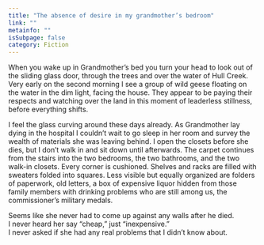```yaml
---
title: "The absence of desire in my grandmother’s bedroom"
link: ""
metainfo: ""
isSubpage: false
category: Fiction
---
```


When you wake up in Grandmother’s bed you turn your head to look out of the sliding glass door, through the trees and over the water of Hull Creek. Very early on the second morning I see a group of wild geese floating on the water in the dim light, facing the house. They appear to be paying their respects and watching over the land in this moment of leaderless stillness,
before everything shifts.

I
 feel the glass curving around these days already.
As Grandmother lay dying in the hospital I couldn’t wait to go sleep in her room and survey the wealth of materials she was leaving behind. I open the closets before she dies, but I don’t walk in and sit down until afterwards. The carpet continues from the stairs into the two bedrooms, the two bathrooms, and the two walk-in closets. Every corner is cushioned. Shelves and racks are filled with sweaters folded into squares. Less visible but equally organized are folders of paperwork, old letters, a box of expensive liquor hidden from those family members with drinking problems who are still among us, the commissioner’s military medals.

Seems like she never had to come up against any walls after he died.  
I never heard her say “cheap,” just “inexpensive.”  
I never asked if she had any real problems that I didn’t know about.
